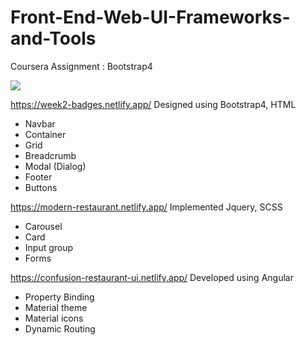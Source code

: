 # Front-End-Web-UI-Frameworks-and-Tools
Coursera Assignment : Bootstrap4 

<img src="https://d3c33hcgiwev3.cloudfront.net/imageAssetProxy.v1/mIQljKW_SsaEJYylv-rGeA_7076519420d74c6a83d12bde0a0a8bf1_In-House-Graphics-2-.png?expiry=1627862400000&hmac=MMgvIRYKamtxjroxsoAIZYfytJ7bLEX0K94Udnm5-8c">


https://week2-badges.netlify.app/  Designed using Bootstrap4, HTML 
* Navbar 
* Container 
* Grid 
* Breadcrumb
* Modal (Dialog) 
* Footer
* Buttons

https://modern-restaurant.netlify.app/  Implemented Jquery, SCSS
* Carousel 
* Card 
* Input group
* Forms 


https://confusion-restaurant-ui.netlify.app/ Developed using Angular 
* Property Binding 
* Material theme 
* Material icons 
* Dynamic Routing 

